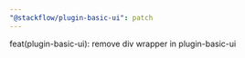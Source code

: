 ```yaml
---
"@stackflow/plugin-basic-ui": patch
---
```


feat(plugin-basic-ui): remove div wrapper in plugin-basic-ui
